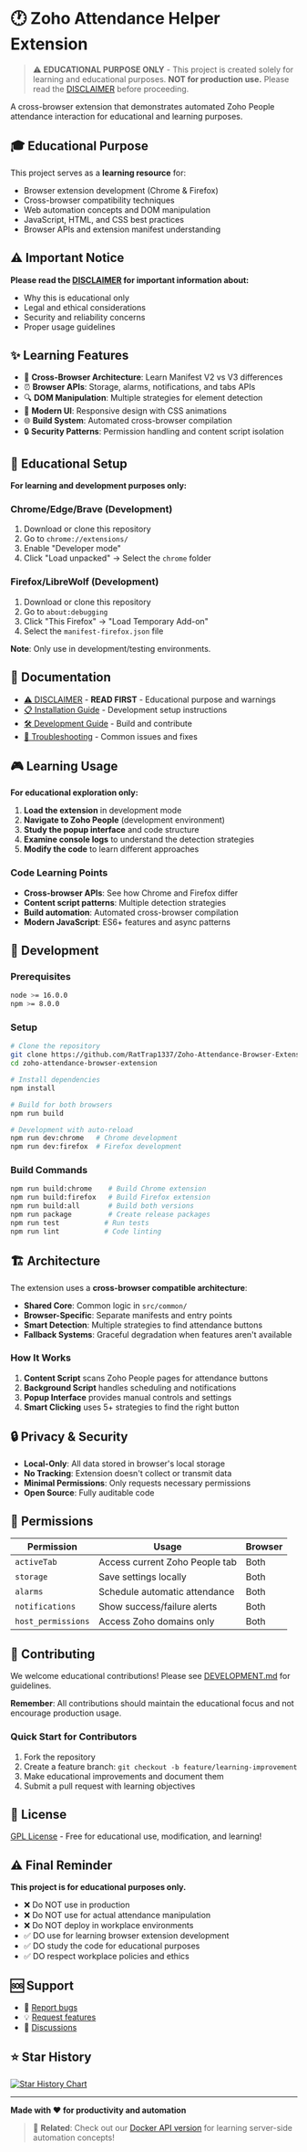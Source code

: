 # 🕐 Zoho Attendance Helper Extension

> ⚠️ **EDUCATIONAL PURPOSE ONLY** - This project is created solely for learning and educational purposes. **NOT for production use.** Please read the [DISCLAIMER](DISCLAIMER.md) before proceeding.

A cross-browser extension that demonstrates automated Zoho People attendance interaction for educational and learning purposes.

## 🎓 Educational Purpose

This project serves as a **learning resource** for:
- Browser extension development (Chrome & Firefox)
- Cross-browser compatibility techniques  
- Web automation concepts and DOM manipulation
- JavaScript, HTML, and CSS best practices
- Browser APIs and extension manifest understanding

## ⚠️ Important Notice

**Please read the [DISCLAIMER](DISCLAIMER.md) for important information about:**
- Why this is educational only
- Legal and ethical considerations
- Security and reliability concerns
- Proper usage guidelines

## ✨ Learning Features

- 🎯 **Cross-Browser Architecture**: Learn Manifest V2 vs V3 differences
- ⏰ **Browser APIs**: Storage, alarms, notifications, and tabs APIs
- 🔍 **DOM Manipulation**: Multiple strategies for element detection
- 📱 **Modern UI**: Responsive design with CSS animations
- 🌐 **Build System**: Automated cross-browser compilation
- 🔒 **Security Patterns**: Permission handling and content script isolation

## 🚀 Educational Setup

**For learning and development purposes only:**

### Chrome/Edge/Brave (Development)
1. Download or clone this repository
2. Go to `chrome://extensions/`
3. Enable "Developer mode"
4. Click "Load unpacked" → Select the `chrome` folder

### Firefox/LibreWolf (Development)
1. Download or clone this repository
2. Go to `about:debugging`
3. Click "This Firefox" → "Load Temporary Add-on"
4. Select the `manifest-firefox.json` file

**Note**: Only use in development/testing environments.

## 📖 Documentation

- [⚠️ DISCLAIMER](DISCLAIMER.md) - **READ FIRST** - Educational purpose and warnings
- [📋 Installation Guide](docs/INSTALLATION.md) - Development setup instructions
- [🛠️ Development Guide](docs/DEVELOPMENT.md) - Build and contribute
- [🐛 Troubleshooting](docs/TROUBLESHOOTING.md) - Common issues and fixes

## 🎮 Learning Usage

**For educational exploration only:**

1. **Load the extension** in development mode
2. **Navigate to Zoho People** (development environment)
3. **Study the popup interface** and code structure
4. **Examine console logs** to understand the detection strategies
5. **Modify the code** to learn different approaches

### Code Learning Points
- **Cross-browser APIs**: See how Chrome and Firefox differ
- **Content script patterns**: Multiple detection strategies  
- **Build automation**: Automated cross-browser compilation
- **Modern JavaScript**: ES6+ features and async patterns

## 🔧 Development

### Prerequisites
```bash
node >= 16.0.0
npm >= 8.0.0
```

### Setup
```bash
# Clone the repository
git clone https://github.com/RatTrap1337/Zoho-Attendance-Browser-Extension.git
cd zoho-attendance-browser-extension

# Install dependencies
npm install

# Build for both browsers
npm run build

# Development with auto-reload
npm run dev:chrome   # Chrome development
npm run dev:firefox  # Firefox development
```

### Build Commands
```bash
npm run build:chrome    # Build Chrome extension
npm run build:firefox   # Build Firefox extension  
npm run build:all       # Build both versions
npm run package         # Create release packages
npm run test           # Run tests
npm run lint           # Code linting
```

## 🏗️ Architecture

The extension uses a **cross-browser compatible architecture**:

- **Shared Core**: Common logic in `src/common/`
- **Browser-Specific**: Separate manifests and entry points
- **Smart Detection**: Multiple strategies to find attendance buttons
- **Fallback Systems**: Graceful degradation when features aren't available

### How It Works

1. **Content Script** scans Zoho People pages for attendance buttons
2. **Background Script** handles scheduling and notifications  
3. **Popup Interface** provides manual controls and settings
4. **Smart Clicking** uses 5+ strategies to find the right button

## 🔒 Privacy & Security

- **Local-Only**: All data stored in browser's local storage
- **No Tracking**: Extension doesn't collect or transmit data
- **Minimal Permissions**: Only requests necessary permissions
- **Open Source**: Fully auditable code

## 📄 Permissions

| Permission | Usage | Browser |
|------------|-------|---------|
| `activeTab` | Access current Zoho People tab | Both |
| `storage` | Save settings locally | Both |
| `alarms` | Schedule automatic attendance | Both |
| `notifications` | Show success/failure alerts | Both |
| `host_permissions` | Access Zoho domains only | Both |

## 🤝 Contributing

We welcome educational contributions! Please see [DEVELOPMENT.md](docs/DEVELOPMENT.md) for guidelines.

**Remember**: All contributions should maintain the educational focus and not encourage production usage.

### Quick Start for Contributors
1. Fork the repository
2. Create a feature branch: `git checkout -b feature/learning-improvement`
3. Make educational improvements and document them
4. Submit a pull request with learning objectives

## 📝 License

[GPL License](LICENSE) - Free for educational use, modification, and learning!

## ⚠️ Final Reminder

**This project is for educational purposes only.** 

- ❌ Do NOT use in production
- ❌ Do NOT use for actual attendance manipulation  
- ❌ Do NOT deploy in workplace environments
- ✅ DO use for learning browser extension development
- ✅ DO study the code for educational purposes
- ✅ DO respect workplace policies and ethics

## 🆘 Support

- 🐛 [Report bugs](https://github.com/RatTrap1337/Zoho-Attendance-Browser-Extension/issues)
- 💡 [Request features](https://github.com/RatTrap1337/Zoho-Attendance-Browser-Extension/issues)
- 💬 [Discussions](https://github.com/RatTrap1337/Zoho-Attendance-Browser-Extension/discussions)

## ⭐ Star History

[![Star History Chart](https://api.star-history.com/svg?repos=RatTrap1337/Zoho-Attendance-Browser-Extension&type=Date)](https://star-history.com/#RatTrap1337/Zoho-Attendance-Browser-Extension&Date)

---

**Made with ❤️ for productivity and automation**

> 🔗 **Related**: Check out our [Docker API version](https://github.com/RatTrap1337/Zoho-Attendance-Manager) for learning server-side automation concepts!